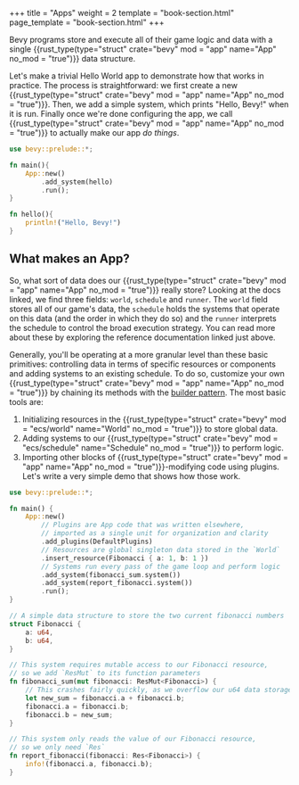 +++
title = "Apps"
weight = 2
template = "book-section.html"
page_template = "book-section.html"
+++

Bevy programs store and execute all of their game logic and data with a single {{rust_type(type="struct" crate="bevy" mod = "app" name="App" no_mod = "true")}} data structure.

Let's make a trivial Hello World app to demonstrate how that works in practice.
The process is straightforward: we first create a new {{rust_type(type="struct" crate="bevy" mod = "app" name="App" no_mod = "true")}}.
Then, we add a simple system, which prints "Hello, Bevy!" when it is run.
Finally once we're done configuring the app, we call {{rust_type(type="struct" crate="bevy" mod = "app" name="App" no_mod = "true")}} to actually make our app *do things*.

```rust
use bevy::prelude::*;

fn main(){
    App::new()
        .add_system(hello)
        .run();
}

fn hello(){
    println!("Hello, Bevy!")
}
```

## What makes an App?

So, what sort of data does our  {{rust_type(type="struct" crate="bevy" mod = "app" name="App" no_mod = "true")}} really store?
Looking at the docs linked, we find three fields: `world`, `schedule` and `runner`.
The `world` field stores all of our game's data, the `schedule` holds the systems that operate on this data (and the order in which they do so) and the `runner` interprets the schedule to control the broad execution strategy.
You can read more about these by exploring the reference documentation linked just above.

Generally, you'll be operating at a more granular level than these basic primitives: controlling data in terms of specific resources or components and adding systems to an existing schedule.
To do so, customize your own  {{rust_type(type="struct" crate="bevy" mod = "app" name="App" no_mod = "true")}} by chaining its methods with the [builder pattern](https://doc.rust-lang.org/1.0.0/style/ownership/builders.html).
The most basic tools are:

  1. Initializing resources in the {{rust_type(type="struct" crate="bevy" mod = "ecs/world" name="World" no_mod = "true")}} to store global data.
  2. Adding systems to our {{rust_type(type="struct" crate="bevy" mod = "ecs/schedule" name="Schedule" no_mod = "true")}} to perform logic.
  3. Importing other blocks of {{rust_type(type="struct" crate="bevy" mod = "app" name="App" no_mod = "true")}}-modifying code using plugins.
Let's write a very simple demo that shows how those work.

```rust
use bevy::prelude::*;

fn main() {
    App::new()
        // Plugins are App code that was written elsewhere,
        // imported as a single unit for organization and clarity
        .add_plugins(DefaultPlugins)
        // Resources are global singleton data stored in the `World`
        .insert_resource(Fibonacci { a: 1, b: 1 })
        // Systems run every pass of the game loop and perform logic
        .add_system(fibonacci_sum.system())
        .add_system(report_fibonacci.system())
        .run();
}

// A simple data structure to store the two current fibonacci numbers
struct Fibonacci {
    a: u64,
    b: u64,
}

// This system requires mutable access to our Fibonacci resource,
// so we add `ResMut` to its function parameters
fn fibonacci_sum(mut fibonacci: ResMut<Fibonacci>) {
    // This crashes fairly quickly, as we overflow our u64 data storage
    let new_sum = fibonacci.a + fibonacci.b;
    fibonacci.a = fibonacci.b;
    fibonacci.b = new_sum;
}

// This system only reads the value of our Fibonacci resource,
// so we only need `Res`
fn report_fibonacci(fibonacci: Res<Fibonacci>) {
    info!(fibonacci.a, fibonacci.b);
}
```
